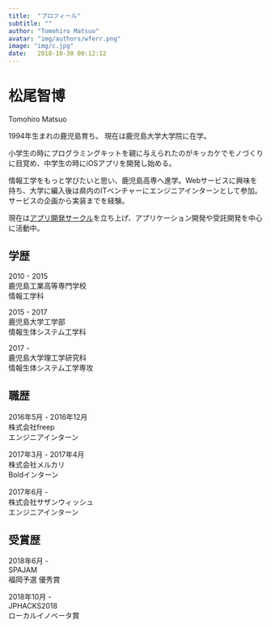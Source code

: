 ```yaml
---
title:  "プロフィール"
subtitle: ""
author: "Tomohiro Matsuo"
avatar: "img/authors/wferr.png"
image: "img/c.jpg"
date:   2018-10-30 00:12:12
---
```


# 松尾智博
Tomohiro Matsuo

1994年生まれの鹿児島育ち。
現在は鹿児島大学大学院に在学。

小学生の時にプログラミングキットを親に与えられたのがキッカケでモノづくりに目覚め、中学生の時にiOSアプリを開発し始める。  

情報工学をもっと学びたいと思い、鹿児島高専へ進学。Webサービスに興味を持ち、大学に編入後は県内のITベンチャーにエンジニアインターンとして参加。サービスの企画から実装までを経験。  

現在は[アプリ開発サークル](https://www.k-appdev.com)を立ち上げ、アプリケーション開発や受託開発を中心に活動中。

## 学歴 
  
2010 - 2015  
鹿児島工業高等専門学校  
情報工学科  

2015 - 2017  
鹿児島大学工学部  
情報生体システム工学科  

2017 -  
鹿児島大学理工学研究科  
情報生体システム工学専攻  

## 職歴
2016年5月 - 2016年12月  
株式会社freep  
エンジニアインターン  

2017年3月 - 2017年4月  
株式会社メルカリ  
Boldインターン  

2017年6月 -  
株式会社サザンウィッシュ  
エンジニアインターン  

## 受賞歴
2018年6月 -  
SPAJAM  
福岡予選 優秀賞  

2018年10月 -  
JPHACKS2018  
ローカルイノベータ賞 


